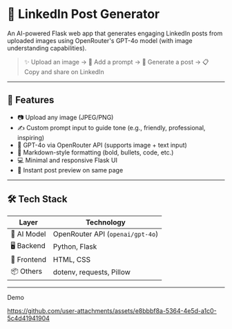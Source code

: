 # 🧠 LinkedIn Post Generator

An AI-powered Flask web app that generates engaging LinkedIn posts from uploaded images using OpenRouter's GPT-4o model (with image understanding capabilities).

> ✨ Upload an image → 📝 Add a prompt → 🚀 Generate a post → 📋 Copy and share on LinkedIn

---

## 📸 Features

- 📷 Upload any image (JPEG/PNG)
- ✍️ Custom prompt input to guide tone (e.g., friendly, professional, inspiring)
- 🤖 GPT-4o via OpenRouter API (supports image + text input)
- 🧾 Markdown-style formatting (bold, bullets, code, etc.)
- 💻 Minimal and responsive Flask UI
- 💬 Instant post preview on same page

---

## 🛠️ Tech Stack

| Layer        | Technology      |
|--------------|-----------------|
| 🧠 AI Model   | OpenRouter API (`openai/gpt-4o`) |
| 🖥️ Backend    | Python, Flask |
| 🎨 Frontend   | HTML, CSS |
| 📦 Others     | dotenv, requests, Pillow |

---

Demo 


https://github.com/user-attachments/assets/e8bbbf8a-5364-4e5d-a1c0-5c4d41941904

